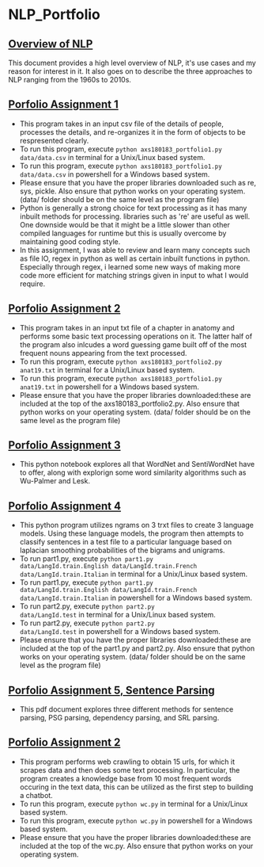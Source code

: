 # NLP_Portfolio

## [Overview of NLP](https://github.com/ashwin-som/NLP_Portfolio/blob/main/Overview_of_NLP.pdf)
This document provides a high level overview of NLP, it's use cases and my reason for interest in it. It also goes on to describe the three approaches to NLP ranging from the 1960s to 2010s.


## [Porfolio Assignment 1](https://github.com/ashwin-som/NLP_Portfolio/blob/main/portfolio1/axs180183_portfolio1.py)
- This program takes in an input csv file of the details of people, processes the details, and re-organizes it in the form of objects to be respresented clearly. 
- To run this program, execute <code>python axs180183_portfolio1.py data/data.csv</code> in terminal for a Unix/Linux based system.
- To run this program, execute <code>python axs180183_portfolio1.py data/data.csv</code> in powershell for a Windows based system.
- Please ensure that you have the proper libraries downloaded such as re, sys, pickle. Also ensure that python works on your operating system. (data/ folder should be on the same level as the program file)
- Python is generally a strong choice for text processing as it has many inbuilt methods for processing. libraries such as 're' are useful as well. One downside would be that it might be a little slower than other compiled languages for runtime but this is usually overcome by maintaining good coding style.
- In this assignment, I was able to review and learn many concepts such as file IO, regex in python as well as certain inbuilt functions in python. Especially through regex, i learned some new ways of making more code more efficient for matching strings given in input to what I would require. 

## [Porfolio Assignment 2](https://github.com/ashwin-som/NLP_Portfolio/blob/main/portfolio2/axs180183_portfolio2.py)
- This program takes in an input txt file of a chapter in anatomy and performs some basic text processing operations on it. The latter half of the program also inlcudes a word guessing game built off of the most frequent nouns appearing from the text processed.
- To run this program, execute <code>python axs180183_portfolio2.py anat19.txt</code> in terminal for a Unix/Linux based system.
- To run this program, execute <code>python axs180183_portfolio1.py anat19.txt</code> in powershell for a Windows based system.
- Please ensure that you have the proper libraries downloaded:these are included at the top of the axs180183_portfolio2.py. Also ensure that python works on your operating system. (data/ folder should be on the same level as the program file)

## [Porfolio Assignment 3](https://github.com/ashwin-som/NLP_Portfolio/blob/main/WordNetAssignment.pdf)
- This python notebook explores all that WordNet and SentiWordNet have to offer, along with explorign some word similarity algorithms such as Wu-Palmer and Lesk.

## [Porfolio Assignment 4](https://github.com/ashwin-som/NLP_Portfolio/tree/main/portfolio3)
- This python program utilizes ngrams on 3 trxt files to create 3 language models. Using these language models, the program then attempts to classify sentences in a test file to a particular language based on laplacian smoothing probabilities of the bigrams and unigrams.
- To run part1.py, execute <code>python part1.py data/LangId.train.English data/LangId.train.French data/LangId.train.Italian</code> in terminal for a Unix/Linux based system.
- To run part1.py, execute <code>python part1.py data/LangId.train.English data/LangId.train.French data/LangId.train.Italian</code> in powershell for a Windows based system.
- To run part2.py, execute <code>python part2.py data/LangId.test</code> in terminal for a Unix/Linux based system.
- To run part2.py, execute <code>python part2.py data/LangId.test</code> in powershell for a Windows based system.
- Please ensure that you have the proper libraries downloaded:these are included at the top of the part1.py and part2.py. Also ensure that python works on your operating system. (data/ folder should be on the same level as the program file)

## [Porfolio Assignment 5, Sentence Parsing](https://github.com/ashwin-som/NLP_Portfolio/blob/main/sentence_parsing.pdf)
- This pdf document explores three different methods for sentence parsing, PSG parsing, dependency parsing, and SRL parsing.

## [Porfolio Assignment 2](https://github.com/ashwin-som/NLP_Portfolio/blob/main/web_crawling/wc.py)
- This program performs web crawling to obtain 15 urls, for which it scrapes data and then does some text processing. In particular, the program creates a knowledge base from 10 most frequent words occuring in the text data, this can be utilized as the first step to building a chatbot.
- To run this program, execute <code>python wc.py</code> in terminal for a Unix/Linux based system.
- To run this program, execute <code>python wc.py</code> in powershell for a Windows based system.
- Please ensure that you have the proper libraries downloaded:these are included at the top of the wc.py. Also ensure that python works on your operating system. 


